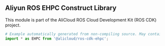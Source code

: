 ## Aliyun ROS EHPC Construct Library

This module is part of the AliCloud ROS Cloud Development Kit (ROS CDK) project.

```python
# Example automatically generated from non-compiling source. May contain errors.
import * as EHPC from '@alicloud/ros-cdk-ehpc';
```
